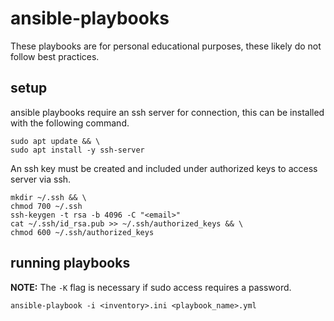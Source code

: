 # ansible-playbooks
These playbooks are for personal educational purposes, these likely do not follow best practices.

## setup
ansible playbooks require an ssh server for connection, this can be installed with the following command.
```
sudo apt update && \
sudo apt install -y ssh-server
```

An ssh key must be created and included under authorized keys to access server via ssh.
```
mkdir ~/.ssh && \
chmod 700 ~/.ssh
ssh-keygen -t rsa -b 4096 -C "<email>"
cat ~/.ssh/id_rsa.pub >> ~/.ssh/authorized_keys && \
chmod 600 ~/.ssh/authorized_keys
```

## running playbooks
**NOTE:** The `-K` flag is necessary if sudo access requires a password.

```
ansible-playbook -i <inventory>.ini <playbook_name>.yml
```
